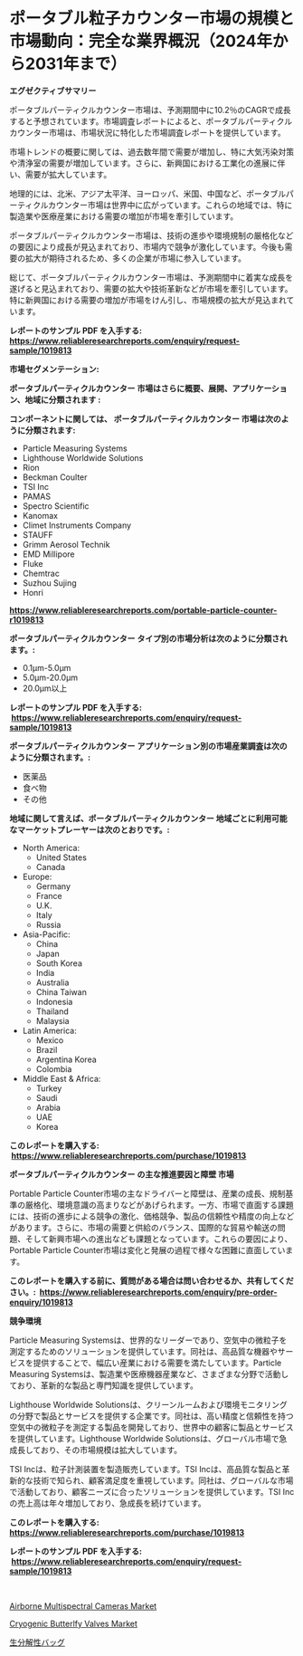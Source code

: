 <p><h1>ポータブル粒子カウンター市場の規模と市場動向：完全な業界概況（2024年から2031年まで）</h1></p><p><strong>エグゼクティブサマリー</strong></p>
<p><p>ポータブルパーティクルカウンター市場は、予測期間中に10.2％のCAGRで成長すると予想されています。市場調査レポートによると、ポータブルパーティクルカウンター市場は、市場状況に特化した市場調査レポートを提供しています。</p><p>市場トレンドの概要に関しては、過去数年間で需要が増加し、特に大気汚染対策や清浄室の需要が増加しています。さらに、新興国における工業化の進展に伴い、需要が拡大しています。</p><p>地理的には、北米、アジア太平洋、ヨーロッパ、米国、中国など、ポータブルパーティクルカウンター市場は世界中に広がっています。これらの地域では、特に製造業や医療産業における需要の増加が市場を牽引しています。</p><p>ポータブルパーティクルカウンター市場は、技術の進歩や環境規制の厳格化などの要因により成長が見込まれており、市場内で競争が激化しています。今後も需要の拡大が期待されるため、多くの企業が市場に参入しています。</p><p>総じて、ポータブルパーティクルカウンター市場は、予測期間中に着実な成長を遂げると見込まれており、需要の拡大や技術革新などが市場を牽引しています。特に新興国における需要の増加が市場をけん引し、市場規模の拡大が見込まれています。</p></p>
<p><strong>レポートのサンプル PDF を入手する: <a href="https://www.reliableresearchreports.com/enquiry/request-sample/1019813">https://www.reliableresearchreports.com/enquiry/request-sample/1019813</a></strong></p>
<p><strong>市場セグメンテーション:</strong></p>
<p><strong> ポータブルパーティクルカウンター 市場はさらに概要、展開、アプリケーション、地域に分類されます :</strong></p>
<p><strong>コンポーネントに関しては、 ポータブルパーティクルカウンター 市場は次のように分類されます: &nbsp;</strong></p>
<p><ul><li>Particle Measuring Systems</li><li>Lighthouse Worldwide Solutions</li><li>Rion</li><li>Beckman Coulter</li><li>TSI Inc</li><li>PAMAS</li><li>Spectro Scientific</li><li>Kanomax</li><li>Climet Instruments Company</li><li>STAUFF</li><li>Grimm Aerosol Technik</li><li>EMD Millipore</li><li>Fluke</li><li>Chemtrac</li><li>Suzhou Sujing</li><li>Honri</li></ul></p>
<p><strong><a href="https://www.reliableresearchreports.com/portable-particle-counter-r1019813">https://www.reliableresearchreports.com/portable-particle-counter-r1019813</a></strong></p>
<p><strong> ポータブルパーティクルカウンター タイプ別の市場分析は次のように分類されます。:</strong></p>
<p><ul><li>0.1μm-5.0μm</li><li>5.0μm-20.0μm</li><li>20.0μm以上</li></ul></p>
<p><strong>レポートのサンプル PDF を入手する: &nbsp;<a href="https://www.reliableresearchreports.com/enquiry/request-sample/1019813">https://www.reliableresearchreports.com/enquiry/request-sample/1019813</a></strong></p>
<p><strong> ポータブルパーティクルカウンター アプリケーション別の市場産業調査は次のように分類されます。:</strong></p>
<p><ul><li>医薬品</li><li>食べ物</li><li>その他</li></ul></p>
<p><strong>地域に関して言えば、ポータブルパーティクルカウンター 地域ごとに利用可能なマーケットプレーヤーは次のとおりです。:</strong></p>
<p><ul>
    <li>
        North America:
        <ul>
            <li>United States</li>
            <li>Canada</li>
        </ul>
    </li>
    <li>
        Europe:
        <ul>
            <li>Germany</li>
            <li>France</li>
            <li>U.K.</li>
            <li>Italy</li>
            <li>Russia</li>
        </ul>
    </li>
    <li>
        Asia-Pacific:
        <ul>
            <li>China</li>
            <li>Japan</li>
            <li>South Korea</li>
            <li>India</li>
            <li>Australia</li>
            <li>China Taiwan</li>
            <li>Indonesia</li>
            <li>Thailand</li>
            <li>Malaysia</li>
        </ul>
    </li>
    <li>
        Latin America:
        <ul>
            <li>Mexico</li>
            <li>Brazil</li>
            <li>Argentina Korea</li>
            <li>Colombia</li>
        </ul>
    </li>
    <li>
        Middle East & Africa:
        <ul>
            <li>Turkey</li>
            <li>Saudi</li>
            <li>Arabia</li>
            <li>UAE</li>
            <li>Korea</li>
        </ul>
    </li>
    </ul></p>
<p><strong>このレポートを購入する: &nbsp;<a href="https://www.reliableresearchreports.com/purchase/1019813">https://www.reliableresearchreports.com/purchase/1019813</a></strong></p>
<p><strong>ポータブルパーティクルカウンター の主な推進要因と障壁 市場</strong></p>
<p><p>Portable Particle Counter市場の主なドライバーと障壁は、産業の成長、規制基準の厳格化、環境意識の高まりなどがあげられます。一方、市場で直面する課題には、技術の進歩による競争の激化、価格競争、製品の信頼性や精度の向上などがあります。さらに、市場の需要と供給のバランス、国際的な貿易や輸送の問題、そして新興市場への進出なども課題となっています。これらの要因により、Portable Particle Counter市場は変化と発展の過程で様々な困難に直面しています。</p></p>
<p><strong>このレポートを購入する前に、質問がある場合は問い合わせるか、共有してください。:&nbsp; <a href="https://www.reliableresearchreports.com/enquiry/pre-order-enquiry/1019813">https://www.reliableresearchreports.com/enquiry/pre-order-enquiry/1019813</a></strong></p>
<p><strong>競争環境</strong></p>
<p><p>Particle Measuring Systemsは、世界的なリーダーであり、空気中の微粒子を測定するためのソリューションを提供しています。同社は、高品質な機器やサービスを提供することで、幅広い産業における需要を満たしています。Particle Measuring Systemsは、製造業や医療機器産業など、さまざまな分野で活動しており、革新的な製品と専門知識を提供しています。</p><p>Lighthouse Worldwide Solutionsは、クリーンルームおよび環境モニタリングの分野で製品とサービスを提供する企業です。同社は、高い精度と信頼性を持つ空気中の微粒子を測定する製品を開発しており、世界中の顧客に製品とサービスを提供しています。Lighthouse Worldwide Solutionsは、グローバル市場で急成長しており、その市場規模は拡大しています。</p><p>TSI Incは、粒子計測装置を製造販売しています。TSI Incは、高品質な製品と革新的な技術で知られ、顧客満足度を重視しています。同社は、グローバルな市場で活動しており、顧客ニーズに合ったソリューションを提供しています。TSI Incの売上高は年々増加しており、急成長を続けています。</p></p>
<p><strong>このレポートを購入する: &nbsp; <a href="https://www.reliableresearchreports.com/purchase/1019813">https://www.reliableresearchreports.com/purchase/1019813</a></strong></p>
<p><strong>レポートのサンプル PDF を入手する: &nbsp;<a href="https://www.reliableresearchreports.com/enquiry/request-sample/1019813">https://www.reliableresearchreports.com/enquiry/request-sample/1019813</a></strong><strong></strong></p>
<p>&nbsp;</p>
<p><p><a href="https://www.linkedin.com/pulse/airborne-multispectral-cameras-market-research-report-c3npf?trackingId=jgeG7ieXTUcvolr%2Byw%2BhAQ%3D%3D">Airborne Multispectral Cameras Market</a></p><p><a href="https://www.linkedin.com/pulse/cryogenic-butterlfy-valves-market-size-2024-2031-global-bxeyf?trackingId=Ptg02UDTqQEM75MncTu15g%3D%3D">Cryogenic Butterlfy Valves Market</a></p><p><a href="https://github.com/zoetazuur/Market-Research-Report-List-1/blob/main/507591319684.md">生分解性バッグ</a></p></p>